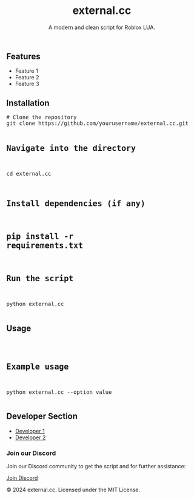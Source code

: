 <!DOCTYPE html>
<html lang="en">
<head>
  <meta charset="UTF-8">
  <meta name="viewport" content="width=device-width, initial-scale=1.0">
  <title>external.cc</title>
  <link rel="stylesheet" href="styles.css">
</head>
<body>
  <header>
    <div class="container">
      <h1>external.cc</h1>
      <p>A modern and clean script for Roblox LUA.</p>
    </div>
  </header>
  <main class="container">
    <section>
      <h2>Features</h2>
      <ul>
        <li>Feature 1</li>
        <li>Feature 2</li>
        <li>Feature 3</li>
      </ul>
    </section>
    <section>
      <h2>Installation</h2>
      <pre>
# Clone the repository
git clone https://github.com/yourusername/external.cc.git

# Navigate into the directory
cd external.cc

# Install dependencies (if any)
# pip install -r requirements.txt

# Run the script
python external.cc
      </pre>
    </section>
    <section>
      <h2>Usage</h2>
      <pre>
# Example usage
python external.cc --option value
      </pre>
    </section>
    <section>
      <h2>Developer Section</h2>
      <ul>
        <li>
          <a href="https://github.com/developer1" target="_blank">Developer 1</a>
        </li>
        <li>
          <a href="https://github.com/developer2" target="_blank">Developer 2</a>
        </li>
      </ul>
      <h3>Join our Discord</h3>
      <p>Join our Discord community to get the script and for further assistance:</p>
      <a href="https://discord.gg/yourdiscordlink" target="_blank" class="discord-button">Join Discord</a>
    </section>
  </main>
  <footer>
    <div class="container">
      <p>&copy; 2024 external.cc. Licensed under the MIT License.</p>
    </div>
  </footer>
</body>
</html>
